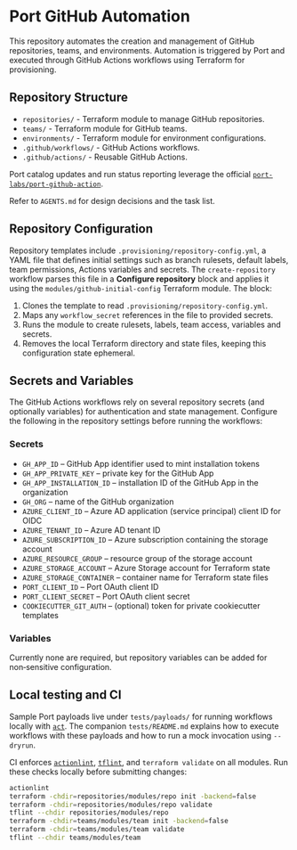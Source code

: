 # Port GitHub Automation

This repository automates the creation and management of GitHub repositories, teams, and environments. Automation is triggered by Port and executed through GitHub Actions workflows using Terraform for provisioning.

## Repository Structure
- `repositories/` - Terraform module to manage GitHub repositories.
- `teams/` - Terraform module for GitHub teams.
- `environments/` - Terraform module for environment configurations.
- `.github/workflows/` - GitHub Actions workflows.
- `.github/actions/` - Reusable GitHub Actions.

Port catalog updates and run status reporting leverage the official [`port-labs/port-github-action`](https://github.com/port-labs/port-github-action).

Refer to `AGENTS.md` for design decisions and the task list.

## Repository Configuration

Repository templates include `.provisioning/repository-config.yml`, a YAML file
that defines initial settings such as branch rulesets, default labels, team
permissions, Actions variables and secrets. The `create-repository` workflow
parses this file in a **Configure repository** block and applies it using the
`modules/github-initial-config` Terraform module. The block:

1. Clones the template to read `.provisioning/repository-config.yml`.
2. Maps any `workflow_secret` references in the file to provided secrets.
3. Runs the module to create rulesets, labels, team access, variables and
   secrets.
4. Removes the local Terraform directory and state files, keeping this
   configuration state ephemeral.

## Secrets and Variables

The GitHub Actions workflows rely on several repository secrets (and
optionally variables) for authentication and state management. Configure
the following in the repository settings before running the workflows:

### Secrets

- `GH_APP_ID` – GitHub App identifier used to mint installation tokens
- `GH_APP_PRIVATE_KEY` – private key for the GitHub App
- `GH_APP_INSTALLATION_ID` – installation ID of the GitHub App in the organization
- `GH_ORG` – name of the GitHub organization
- `AZURE_CLIENT_ID` – Azure AD application (service principal) client ID for OIDC
- `AZURE_TENANT_ID` – Azure AD tenant ID
- `AZURE_SUBSCRIPTION_ID` – Azure subscription containing the storage account
- `AZURE_RESOURCE_GROUP` – resource group of the storage account
- `AZURE_STORAGE_ACCOUNT` – Azure Storage account for Terraform state
- `AZURE_STORAGE_CONTAINER` – container name for Terraform state files
- `PORT_CLIENT_ID` – Port OAuth client ID
- `PORT_CLIENT_SECRET` – Port OAuth client secret
- `COOKIECUTTER_GIT_AUTH` – (optional) token for private cookiecutter templates

### Variables

Currently none are required, but repository variables can be added for
non‑sensitive configuration.

## Local testing and CI

Sample Port payloads live under `tests/payloads/` for running workflows
locally with [`act`](https://github.com/nektos/act). The companion
`tests/README.md` explains how to execute workflows with these payloads
and how to run a mock invocation using `--dryrun`.

CI enforces [`actionlint`](https://github.com/rhysd/actionlint),
[`tflint`](https://github.com/terraform-linters/tflint), and
`terraform validate` on all modules. Run these checks locally before
submitting changes:

```bash
actionlint
terraform -chdir=repositories/modules/repo init -backend=false
terraform -chdir=repositories/modules/repo validate
tflint --chdir repositories/modules/repo
terraform -chdir=teams/modules/team init -backend=false
terraform -chdir=teams/modules/team validate
tflint --chdir teams/modules/team
```


